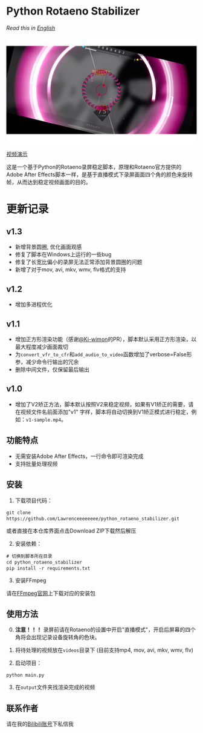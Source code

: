 # Python Rotaeno Stabilizer

*Read this in [English](README_EN.md)*

![Python Rotaeno Stabilizer](images/stable.png)

[视频演示](https://www.bilibili.com/video/BV1bc411f7fK/?share_source=copy_web&vd_source=9e94008dbf76e399a164028430118348)

这是一个基于Python的Rotaeno录屏稳定脚本，原理和Rotaeno官方提供的Adobe After
Effects脚本一样，是基于直播模式下录屏画面四个角的颜色来旋转帧，从而达到稳定视频画面的目的。

# 更新记录

## v1.3
- 新增背景圆圈, 优化画面观感
- 修复了脚本在Windows上运行的一些bug
- 修复了长宽比偏小的录屏无法正常添加背景圆圈的问题
- 新增了对于mov, avi, mkv, wmv, flv格式的支持

## v1.2

- 增加多进程优化

## v1.1

- 增加正方形渲染功能（感谢[@Ki-wimon](https://github.com/Ki-wimon)的PR），脚本默认采用正方形渲染，以最大程度减少画面裁切
- 为`convert_vfr_to_cfr`和`add_audio_to_video`函数增加了verbose=False形参，减少命令行输出的冗余
- 删除中间文件，仅保留最后输出

## v1.0

- 增加了V2矫正方法，脚本默认按照V2来稳定视频，如果有V1矫正的需要，请在视频文件名前面添加"v1"
  字样，脚本将自动切换到V1矫正模式进行稳定，例如：`v1-sample.mp4`。

## 功能特点

- 无需安装Adobe After Effects，一行命令即可渲染完成
- 支持批量处理视频

## 安装

1. 下载项目代码：

```shell
git clone https://github.com/Lawrenceeeeeeee/python_rotaeno_stabilizer.git
```

或者直接在本仓库界面点击Download ZIP下载然后解压

2. 安装依赖：

```shell
# 切换到脚本所在目录
cd python_rotaeno_stabilizer
pip install -r requirements.txt
```

3. 安装FFmpeg

请在[FFmpeg官网](https://ffmpeg.org/download.html)上下载对应的安装包

## 使用方法

0. **注意！！！** 录屏前请在Rotaeno的设置中开启"直播模式"，开启后屏幕的四个角将会出现记录设备旋转角的色块。

1. 将待处理的视频放在`videos`目录下 (目前支持mp4, mov, avi, mkv, wmv, flv)

2. 启动项目：

```shell
python main.py
```

3. 在`output`文件夹找渲染完成的视频

## 联系作者

请在我的[Bilibili账号](https://space.bilibili.com/143784401)下私信我
